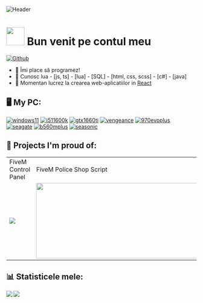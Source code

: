 ![Header](https://raw.githubusercontent.com/stefandev15/stefandev15/master/rijic_banner.png "Header")

# <img src="https://raw.githubusercontent.com/stefandev15/stefandev15/master/wave.gif" height="48px" width="48px"> Bun venit pe contul meu
[![Github](https://img.shields.io/github/followers/stefandev15?label=Followers&logo=Github)](https://github.com/stefandev15)
- :blue_heart: Îmi place să programez!
- :scroll: Cunosc lua - [js, ts] - [lua] - [SQL] - [html, css, scss] - [c#] - [java]
- :telescope: Momentan lucrez la crearea web-aplicatiilor in [React](https://reactjs.org/)

## :desktop_computer:  My PC:
<!-- [![macbook](https://img.shields.io/badge/Macbook%20Air%20M2-lightgray?style=for-the-badge&logo=Apple)](https://www.apple.com/mac/) -->
[![windows11](https://img.shields.io/badge/Windows%2011-9cf?style=for-the-badge&logo=Windows)](https://www.microsoft.com/software-download/windows11)
[![i511600k](https://img.shields.io/badge/Core%20i5%2011600k-blue?style=for-the-badge&logo=Intel)](https://www.newegg.com/intel-core-i5-11600k-core-i5-11th-gen/p/N82E16819118235)
[![gtx1660ti](https://img.shields.io/badge/GTX%201660ti-green?style=for-the-badge&logo=NVIDIA)](https://www.newegg.com/gigabyte-geforce-gtx-1660-ti-gv-n166toc-6gd/p/1FT-00B5-00012)
[![vengeance](https://img.shields.io/badge/Vengeance%20LPX%2016GB%203200Mhz-grey?style=for-the-badge&logo=Corsair)](https://www.newegg.com/corsair-16gb-288-pin-ddr4-sdram/p/N82E16820236540)
[![970evoplus](https://img.shields.io/badge/EVO%20Plus%20500GB-orange?style=for-the-badge&logo=Samsung)](https://www.newegg.com/samsung-970-evo-plus-500gb/p/N82E16820147742)
[![seagate](https://img.shields.io/badge/BarraCuda%202TB%207200RPM-yellowgreen?style=for-the-badge&logo=Seagate)](https://www.newegg.com/seagate-barracuda-st2000dm008-2tb/p/N82E16822184773)
[![b560mplus](https://img.shields.io/badge/TUF%20GAMING%20B560M%20PLUS%20WIFI-yellow?style=for-the-badge&logo=ASUS)](https://www.newegg.com/p/N82E16813119383)
[![seasonic](https://img.shields.io/badge/Seasonic%20FOCUS%20PX%20750-silver?style=for-the-badge)](https://www.newegg.com/seasonic-focus-plus-750-platinum-ssr-750px-750w/p/N82E16817151191)

## :hugs: Projects I'm proud of:

<table>
  <tr>
    <td>FiveM Control Panel</td>
     <td>FiveM Police Shop Script</td>
     <td>FiveM Darkmarket Script</td>
  </tr>
  <tr>
    <td><img src="panel_prev.png"></td>
    <td><img src="politie_prev.png" height=200 width=1500></td>
    <td><img src="ilegale_prev.png"></td>
  </tr>
 </table>

## :bar_chart:  Statisticele mele:

<div>
  <a href="https://github-readme-stats.vercel.app/api/top-langs/?username=stefandev15&hide=php&theme=city_lights">
    <img align="left" src="https://github-readme-stats.vercel.app/api/top-langs/?username=stefandev15&hide=php&theme=city_lights" />
  </a>
  <a href="https://github-readme-stats.vercel.app/api?username=stefandev15&theme=city_lights">
    <img align="left" src="https://github-readme-stats.vercel.app/api?username=stefandev15&count_private=true&show_icons=true&theme=city_lights" />
  </a>
</div>
